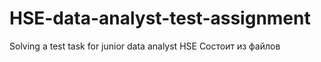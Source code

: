 # HSE-data-analyst-test-assignment
Solving a test task for junior data analyst HSE
Состоит из файлов 
